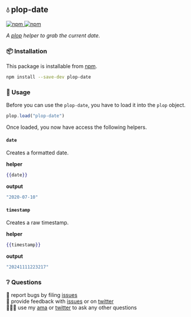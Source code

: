 ## 💧 plop-date

<a href="https://npmjs.com/package/plop-date">
    <img alt="npm" src="https://img.shields.io/npm/v/plop-date.svg?style=flat-square">
</a>

<a href="https://npmjs.com/package/plop-date">
    <img alt="npm" src="https://img.shields.io/npm/dt/plop-date?style=flat-square">
</a>

_A [plop][plop] helper to grab the current date._

### 📦 Installation

This package is installable from [npm][npm].

```bash
npm install --save-dev plop-date
```

### 🥑 Usage

Before you can use the `plop-date`, you have to load it into the `plop` object.

```javascript
plop.load("plop-date")
```

Once loaded, you now have access the following helpers.

#### `date`

Creates a formatted date.

**helper**

```handlebars
{{date}}
```

**output**

```javascript
"2020-07-10"
```

#### `timestamp`

Creates a raw timestamp.

**helper**

```handlebars
{{timestamp}}
```

**output**

```javascript
"20241111223217"
```

### ❔ Questions

🐛 report bugs by filing [issues][issues]  
📢 provide feedback with [issues][issues] or on [twitter][twitter]  
🙋🏼‍♂️ use my [ama][ama] or [twitter][twitter] to ask any other questions

[plop]: https://plopjs.com
[npm]: https://npmjs.com
[bradgarropy]: https://bradgarropy.com
[issues]: https://github.com/bradgarropy/plop-helper-date/issues
[twitter]: https://twitter.com/bradgarropy
[ama]: https://github.com/bradgarropy/ama
